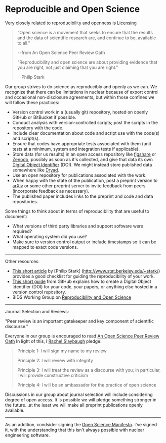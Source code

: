 # Reproducible and Open Science

Very closely related to reproducibility and openness is [Licensing](./Licenses.md)

> "Open science is a movement that seeks to ensure that the results and the
> data of scientific research are, and continue to be, available to all."
>
> --from An Open Science Peer Review Oath
>
> "Reproducibility and open science are about providing evidence that you are
> right, not just claiming that you are right."
>
> --Philip Stark


Our group strives to do science as reproducibly and openly as we can. We
recognize that there can be limitations in nuclear because of export control
and occasional non-disclosure agreements, but within those confines we will
follow these practices:

*   Version control work in a (usually git) repository, hosted on openly GitHub
    or BitBucket if possible.
*   Conduct analysis with version-controlled scripts; post the scripts in the
    repository with the code.
*   Include clear documentation about code and script use with the code(s) and
    script(s).
*   Ensure that codes have appropriate tests associated with them (unit tests
    at a minimum, system and integration tests if applicable).
*   Store data (for us results) in an open access repository like [figshare](http://figshare.com/) 
    or [Zenodo](http://zenodo.org), possibly as soon as it's collected,
    and give that data its own [Digital Object Identifier](https://en.wikipedia.org/wiki/Digital_object_identifier) (DOI).
    We might instead store published data somewhere like [Dryad](http://datadryad.org/).
*   Use an open repository for publications associated with the work.
*   When happy with the state of the publication, post a preprint version to 
    [arXiv](http://arxiv.org/) or some other preprint server to invite feedback 
    from peers (incorporate feedback as necessary).
*   The published paper includes links to the preprint
    and code and data repositories.

Some things to think about in terms of reproducibility that are useful to
document:
* What versions of third party libraries and support software were required?
* What operating system did you use?
* Make sure to version control output or include timestamps so it can be mapped
  to exact code versions.  

---
Other resources:
* [This short article](http://www.bitss.org/2015/12/31/science-is-show-me-not-trust-me/) 
by [Philip Stark] (http://www.stat.berkeley.edu/~stark/) provides a good
checklist for guiding the reproducibility of your work.
* [This short guide](https://guides.github.com/activities/citable-code/) from
GitHub explains how to create a Digital Object Identifier (DOI) for your code,
 your papers, or anything else hosted in a version control repository.
* BIDS Working Group on [Reproducibility and Open
Science](http://bids.berkeley.edu/working-groups/reproducibility-and-open-science)

---
Journal Selection and Reviews:

"Peer review is an important gatekeeper and key component of scientific
discourse."

Everyone in our group is encouraged to read
[An Open Science Peer Review Oath](http://f1000research.com/articles/3-271/v2)
In light of this, I [Rachel
Slaybaugh](https://www.nuc.berkeley.edu/people/rachel-slaybaugh) pledge:

> Principle 1: I will sign my name to my review
>
> Principle 2: I will review with integrity
>
> Principle 3: I will treat the review as a discourse with you; in particular, I
> will provide constructive criticism
> 
> Principle 4: I will be an ambassador for the practice of open science
> 

Discussions in our group about journal selection will include considering
degree of open access. It is possible we will pledge something stronger in the
future...at the least we will make all preprint publications openly available. 

----
As an addition, condsider signing the [Open Science Manifesto](http://sciencecodemanifesto.org/). I've signed it, with the understanding that this isn't always possible with nuclear engineering software. 

